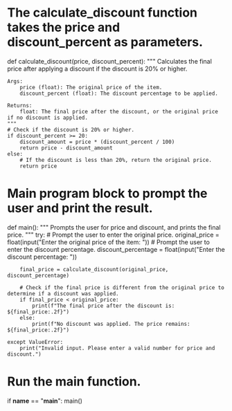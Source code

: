  # The calculate_discount function takes the price and discount_percent as parameters.
def calculate_discount(price, discount_percent):
    """
    Calculates the final price after applying a discount if the discount is 20% or higher.

    Args:
        price (float): The original price of the item.
        discount_percent (float): The discount percentage to be applied.

    Returns:
        float: The final price after the discount, or the original price if no discount is applied.
    """
    # Check if the discount is 20% or higher.
    if discount_percent >= 20:
        discount_amount = price * (discount_percent / 100)
        return price - discount_amount
    else:
        # If the discount is less than 20%, return the original price.
        return price

# Main program block to prompt the user and print the result.
def main():
    """
    Prompts the user for price and discount, and prints the final price.
    """
    try:
        # Prompt the user to enter the original price.
        original_price = float(input("Enter the original price of the item: "))
        # Prompt the user to enter the discount percentage.
        discount_percentage = float(input("Enter the discount percentage: "))

        final_price = calculate_discount(original_price, discount_percentage)

        # Check if the final price is different from the original price to determine if a discount was applied.
        if final_price < original_price:
            print(f"The final price after the discount is: ${final_price:.2f}")
        else:
            print(f"No discount was applied. The price remains: ${final_price:.2f}")

    except ValueError:
        print("Invalid input. Please enter a valid number for price and discount.")

# Run the main function.
if __name__ == "__main__":
    main()
